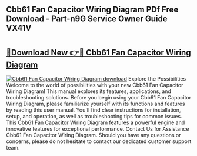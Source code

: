 ## Cbb61 Fan Capacitor Wiring Diagram PDf Free Download - Part-n9G Service Owner Guide VX41V

# <h2><a href="http://dftlan.blite.top/?on=Cbb61+Fan+Capacitor+Wiring+Diagram">🔗Download New 👉🔴 Cbb61 Fan Capacitor Wiring Diagram</a></h2>

[![Cbb61 Fan Capacitor Wiring Diagram download](https://i.imgur.com/lujVjoI.png)](http://dftlan.blite.top/?on=Cbb61+Fan+Capacitor+Wiring+Diagram)
Explore the Possibilities Welcome to the world of possibilities with your new Cbb61 Fan Capacitor Wiring Diagram! This manual explores its features, applications, and troubleshooting solutions. Before you begin using your Cbb61 Fan Capacitor Wiring Diagram, please familiarize yourself with its functions and features by reading this user manual. You'll find clear instructions for installation, setup, and operation, as well as troubleshooting tips for common issues. This Cbb61 Fan Capacitor Wiring Diagram features a powerful engine and innovative features for exceptional performance. Contact Us for Assistance Cbb61 Fan Capacitor Wiring Diagram. Should you have any questions or concerns, please do not hesitate to contact our dedicated customer support team.
